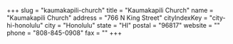 +++
slug = "kaumakapili-church"
title = "Kaumakapili Church"
name = "Kaumakapili Church"
address = "766 N King Street"
cityIndexKey = "city-hi-honolulu"
city = "Honolulu"
state = "HI"
postal = "96817"
website = ""
phone = "808-845-0908"
fax = ""
+++
